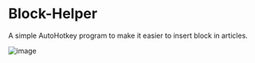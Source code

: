 # Block-Helper

A simple AutoHotkey program to make it easier to insert block in articles.

![image](https://cloud.githubusercontent.com/assets/19698281/17231565/9634a45e-54d7-11e6-9726-cfa6bc65bd6e.png)
